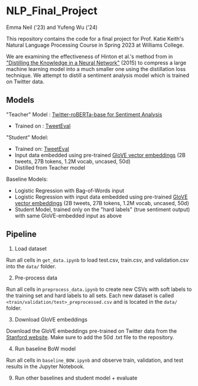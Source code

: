 # NLP_Final_Project

Emma Neil ('23) and Yufeng Wu ('24)

This repository contains the code for a final project for Prof. Katie Keith's Natural Language Processing Course in Spring 2023 at Williams College.

We are examining the effectiveness of Hinton et al.'s method from in ["Distilling the Knowledge in a Neural Network"](https://arxiv.org/abs/1503.02531) (2015) to compress a large machine learning model into a much smaller one using the distillation loss technique. We attempt to distill a sentiment analysis model which is trained on Twitter data.

## Models
"Teacher" Model : [Twitter-roBERTa-base for Sentiment Analysis](https://huggingface.co/cardiffnlp/twitter-roberta-base-sentiment-latest)
- Trained on : [TweetEval](https://github.com/cardiffnlp/tweeteval)

"Student" Model:
- Trained on: [TweetEval](https://github.com/cardiffnlp/tweeteval)
- Input data embedded using pre-trained [GloVE vector embeddings](https://nlp.stanford.edu/projects/glove/) (2B tweets, 27B tokens, 1.2M vocab, uncased, 50d)
- Distilled from Teacher model

Baseline Models:
- Logistic Regression with Bag-of-Words input
- Logistic Regression with input data embedded using pre-trained [GloVE vector embeddings](https://nlp.stanford.edu/projects/glove/) (2B tweets, 27B tokens, 1.2M vocab, uncased, 50d)
- Student Model, trained only on the "hard labels" (true sentiment output) with same GloVE-embedded input as above

## Pipeline
1) Load dataset

Run all cells in `get_data.ipynb` to load test.csv, train.csv, and validation.csv into the `data/` folder.

2) Pre-process data

Run all cells in `preprocess_data.ipynb` to create new CSVs with soft labels to the training set and hard labels to all sets. Each new dataset is  called `<train/validation/test>_preprocessed.csv` and is located in the `data/` folder.

3) Download GloVE embeddings

Download the GloVE embeddings pre-trained on Twitter data from the [Stanford website](https://nlp.stanford.edu/projects/glove/). Make sure to add the 50d .txt file to the repository.

4) Run baseline BoW model

Run all cells in `baseline_BOW.ipynb` and observe train, validation, and test results in the Jupyter Notebook.

9) Run other baselines and student model + evaluate
